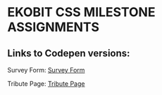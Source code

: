 # EKOBIT CSS MILESTONE ASSIGNMENTS

## Links to Codepen versions:

Survey Form: [Survey Form](https://codepen.io/glitzyken/pen/abZzRyM "Survey Form")

Tribute Page: [Tribute Page](https://codepen.io/glitzyken/pen/KKMwodb "Tribute Page")
